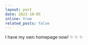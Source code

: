 ```yaml
---
layout: post
date: 2023-10-05
inline: true
related_posts: false
---
```


I have my own homepage now! :sparkles: :sparkles: :sparkles:
